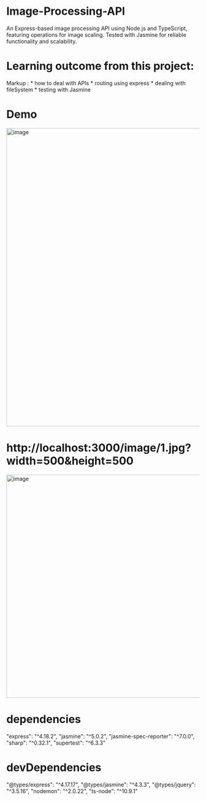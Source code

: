 # Image-Processing-API

An Express-based image processing API using Node.js and TypeScript, featuring operations for image scaling. Tested with Jasmine for reliable functionality and scalability.

# Learning outcome from this project:
 Markup : * how to deal with APIs 
          * routing using express 
          * dealing with fileSystem
          * testing with Jasmine


# Demo
<img width="778" alt="image" src="https://github.com/Alhaqbani21/Image-Processing-API/assets/94962409/ed7cab75-1d7a-485d-8180-18ff45a45b9c">

# http://localhost:3000/image/1.jpg?width=500&height=500
<img width="582" alt="image" src="https://github.com/Alhaqbani21/Image-Processing-API/assets/94962409/89983b07-dc5a-4a35-b06e-11a5c3e64c1c">


# dependencies 
"express": "^4.18.2",
"jasmine": "^5.0.2",
"jasmine-spec-reporter": "^7.0.0",
"sharp": "^0.32.1",
"supertest": "^6.3.3"

# devDependencies
"@types/express": "^4.17.17",
"@types/jasmine": "^4.3.3",
"@types/jquery": "^3.5.16",
"nodemon": "^2.0.22",
"ts-node": "^10.9.1"
